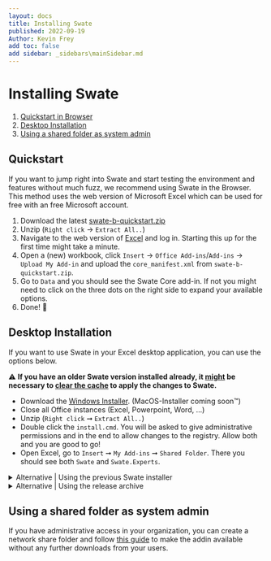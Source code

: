 ```yaml
---
layout: docs
title: Installing Swate
published: 2022-09-19
Author: Kevin Frey
add toc: false
add sidebar: _sidebars\mainSidebar.md
---
```


# Installing Swate

1. [Quickstart in Browser](#quickstart)
2. [Desktop Installation](#desktop-installation)
3. [Using a shared folder as system admin](#using-a-shared-folder-as-system-admin)

## Quickstart

If you want to jump right into Swate and start testing the environment and features without much fuzz, we recommend using Swate in the Browser. This method uses the web version of Microsoft Excel which can be used for free with an free Microsoft account.

1. Download the latest [swate-b-quickstart.zip](https://github.com/nfdi4plants/Swate/releases)
2. Unzip (`Right click` → `Extract All..`)
3. Navigate to the web version of [Excel](https://office.live.com/start/excel.aspx) and log in. Starting this up for the first time might take a minute.
4. Open a (new) workbook, click `Insert` → `Office Add-ins`/`Add-ins` → `Upload My Add-in` and upload the `core_manifest.xml` from `swate-b-quickstart.zip`. 
5. Go to `Data` and you should see the Swate Core add-in. If not you might need to click on the three dots on the right side to expand your available options.
6. Done! 🎉


## Desktop Installation

If you want to use Swate in your Excel desktop application, you can use the options below. 

⚠️ **If you have an older Swate version installed already, it <u>might</u> be necessary to [clear the cache](https://docs.microsoft.com/de-de/office/dev/add-ins/testing/clear-cache#manually-clear-the-cache-in-excel-word-and-powerpoint) to apply the changes to Swate.**

- Download the [Windows Installer](https://github.com/nfdi4plants/Swate/blob/developer/.assets/swate-win.zip?raw=true). (MacOS-Installer coming soon™)
- Close all Office instances (Excel, Powerpoint, Word, ...)
- Unzip (`Right click` ➞ `Extract All..`)
- Double click the `install.cmd`. You will be asked to give administrative permissions and in the end to allow changes to the registry. Allow both and you are good to go!
- Open Excel, go to `Insert` ➞ `My Add-ins` ➞ `Shared Folder`. There you should see both `Swate` and `Swate.Experts`.

<details><summary>Alternative | Using the previous Swate installer</summary>
<p>

[Swate installer](https://github.com/omaus/Swate_Install#swate-installer)

</p>
</details>

<details><summary>Alternative | Using the release archive</summary>
<p>
    
⚠️ This method might not be accessible anymore.

Using the release archive

- Install [node.js LTS](https://nodejs.org/en/) (needed for office addin related tooling)
- Download the [latest test release archive](https://github.com/nfdi4plants/Swate/releases) and extract it
- Execute the test.cmd (windows, as administrator) or test.sh (macOS, you will need to make it executable via chmod 
a+x) script.
  
</p>
</details>

## Using a shared folder as system admin

If you have administrative access in your organization, you can create a network share folder and follow [this guide](https://github.com/OfficeDev/office-js-docs-pr/blob/master/docs/testing/create-a-network-shared-folder-catalog-for-task-pane-and-content-add-ins.md#:~:text=Sideload%20your%20add%2Din,-Put%20the%20manifest&text=Be%20sure%20to%20specify%20the,element%20of%20the%20manifest%20file.&text=In%20Excel%2C%20Word%2C%20or%20PowerPoint,Office%20Add%2Dins%20dialog%20box.) to make the addin available without any further downloads from your users.
